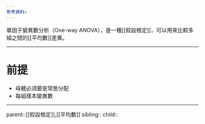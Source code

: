 ```yaml
---
參考資料:
---
```

單因子變異數分析（One-way ANOVA），是一種[[假設檢定]]，可以用來比較多組之間的[[平均數]]差異。
- - -
# 前提
- 母體必須要是常態分配
- 每組樣本變異數
- - -
parent::[[假設檢定]],[[平均數]]
sibling::
child::